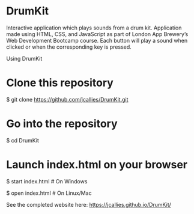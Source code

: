 # DrumKit 

Interactive application which plays sounds from a drum kit. Application made using HTML, CSS, and JavaScript as part of London App Brewery’s Web Development Bootcamp course. Each button will play a sound when clicked or when the corresponding key is pressed.

Using DrumKit
# Clone this repository
$ git clone https://github.com/jcallies/DrumKit.git

# Go into the repository
$ cd DrumKit

# Launch index.html on your browser
$ start index.html # On Windows

$ open index.html # On Linux/Mac


See the completed website here: https://jcallies.github.io/DrumKit/ 

